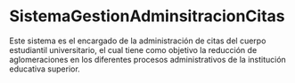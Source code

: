 # SistemaGestionAdminsitracionCitas
Este sistema es el encargado de la administración de citas del cuerpo estudiantil universitario, el cual tiene como objetivo la reducción de aglomeraciones  en los diferentes procesos administrativos de la institución educativa superior.
